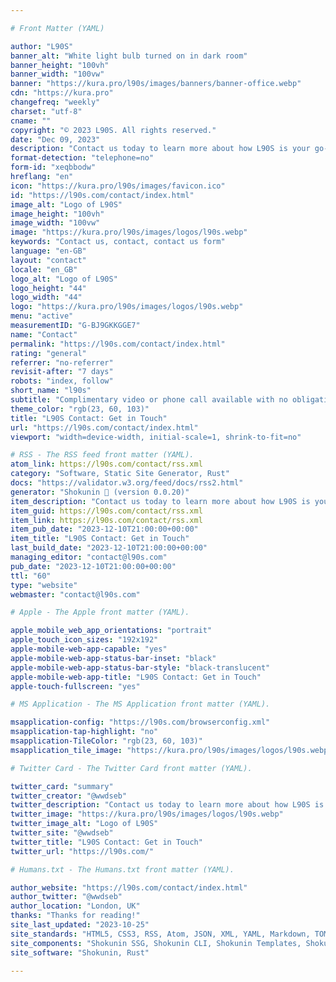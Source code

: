 ```yaml
---

# Front Matter (YAML)

author: "L90S"
banner_alt: "White light bulb turned on in dark room"
banner_height: "100vh"
banner_width: "100vw"
banner: "https://kura.pro/l90s/images/banners/banner-office.webp"
cdn: "https://kura.pro"
changefreq: "weekly"
charset: "utf-8"
cname: ""
copyright: "© 2023 L90S. All rights reserved."
date: "Dec 09, 2023"
description: "Contact us today to learn more about how L90S is your go-to solution for quantum-resistant cryptography."
format-detection: "telephone=no"
form-id: "xeqbbodw"
hreflang: "en"
icon: "https://kura.pro/l90s/images/favicon.ico"
id: "https://l90s.com/contact/index.html"
image_alt: "Logo of L90S"
image_height: "100vh"
image_width: "100vw"
image: "https://kura.pro/l90s/images/logos/l90s.webp"
keywords: "Contact us, contact, contact us form"
language: "en-GB"
layout: "contact"
locale: "en_GB"
logo_alt: "Logo of L90S"
logo_height: "44"
logo_width: "44"
logo: "https://kura.pro/l90s/images/logos/l90s.webp"
menu: "active"
measurementID: "G-BJ9GKKGGE7"
name: "Contact"
permalink: "https://l90s.com/contact/index.html"
rating: "general"
referrer: "no-referrer"
revisit-after: "7 days"
robots: "index, follow"
short_name: "l90s"
subtitle: "Complimentary video or phone call available with no obligation to assess your needs"
theme_color: "rgb(23, 60, 103)"
title: "L90S Contact: Get in Touch"
url: "https://l90s.com/contact/index.html"
viewport: "width=device-width, initial-scale=1, shrink-to-fit=no"

# RSS - The RSS feed front matter (YAML).
atom_link: https://l90s.com/contact/rss.xml
category: "Software, Static Site Generator, Rust"
docs: "https://validator.w3.org/feed/docs/rss2.html"
generator: "Shokunin 🦀 (version 0.0.20)"
item_description: "Contact us today to learn more about how L90S is your go-to solution for quantum-resistant cryptography."
item_guid: https://l90s.com/contact/rss.xml
item_link: https://l90s.com/contact/rss.xml
item_pub_date: "2023-12-10T21:00:00+00:00"
item_title: "L90S Contact: Get in Touch"
last_build_date: "2023-12-10T21:00:00+00:00"
managing_editor: "contact@l90s.com"
pub_date: "2023-12-10T21:00:00+00:00"
ttl: "60"
type: "website"
webmaster: "contact@l90s.com"

# Apple - The Apple front matter (YAML).

apple_mobile_web_app_orientations: "portrait"
apple_touch_icon_sizes: "192x192"
apple-mobile-web-app-capable: "yes"
apple-mobile-web-app-status-bar-inset: "black"
apple-mobile-web-app-status-bar-style: "black-translucent"
apple-mobile-web-app-title: "L90S Contact: Get in Touch"
apple-touch-fullscreen: "yes"

# MS Application - The MS Application front matter (YAML).

msapplication-config: "https://l90s.com/browserconfig.xml"
msapplication-tap-highlight: "no"
msapplication-TileColor: "rgb(23, 60, 103)"
msapplication_tile_image: "https://kura.pro/l90s/images/logos/l90s.webp"

# Twitter Card - The Twitter Card front matter (YAML).

twitter_card: "summary"
twitter_creator: "@wwdseb"
twitter_description: "Contact us today to learn more about how L90S is your go-to solution for quantum-resistant cryptography."
twitter_image: "https://kura.pro/l90s/images/logos/l90s.webp"
twitter_image_alt: "Logo of L90S"
twitter_site: "@wwdseb"
twitter_title: "L90S Contact: Get in Touch"
twitter_url: "https://l90s.com/"

# Humans.txt - The Humans.txt front matter (YAML).

author_website: "https://l90s.com/contact/index.html"
author_twitter: "@wwdseb"
author_location: "London, UK"
thanks: "Thanks for reading!"
site_last_updated: "2023-10-25"
site_standards: "HTML5, CSS3, RSS, Atom, JSON, XML, YAML, Markdown, TOML"
site_components: "Shokunin SSG, Shokunin CLI, Shokunin Templates, Shokunin Themes, Kaishi SSG, Kaishi CLI, Kaishi Templates, Kaishi Themes"
site_software: "Shokunin, Rust"

---
```

